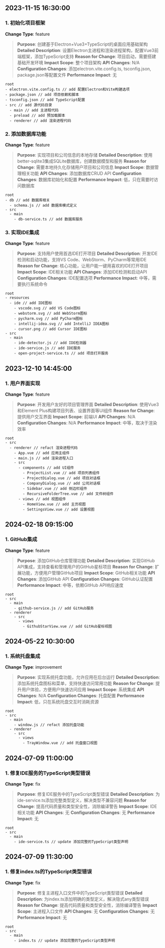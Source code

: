## 2023-11-15 16:30:00

### 1. 初始化项目框架

**Change Type**: feature

> **Purpose**: 创建基于Electron+Vue3+TypeScript的桌面应用基础架构
> **Detailed Description**: 设置Electron主进程和渲染进程架构，配置Vue3前端框架，添加TypeScript支持
> **Reason for Change**: 项目启动，需要搭建基础开发环境
> **Impact Scope**: 整个项目架构
> **API Changes**: N/A
> **Configuration Changes**: 添加electron.vite.config.ts, tsconfig.json, package.json等配置文件
> **Performance Impact**: 无

   ```
   root
   - electron.vite.config.ts // add 配置Electron和Vite构建选项
   - package.json // add 项目依赖和脚本
   - tsconfig.json // add TypeScript配置
   - src // add 源代码目录
     - main // add 主进程代码
     - preload // add 预加载脚本
     - renderer // add 渲染进程代码
   ```

### 2. 添加数据库功能

**Change Type**: feature

> **Purpose**: 实现项目和公司信息的本地存储
> **Detailed Description**: 使用better-sqlite3集成SQLite数据库，创建数据模型和服务
> **Reason for Change**: 需要本地持久化存储用户项目和公司信息
> **Impact Scope**: 数据管理相关功能
> **API Changes**: 添加数据库CRUD API
> **Configuration Changes**: 数据库初始化和配置
> **Performance Impact**: 低，只在需要时访问数据库

   ```
   root
   - db // add 数据库相关
     - schema.js // add 数据库模式定义
   - src
     - main
       - db-service.ts // add 数据库服务
   ```

### 3. 实现IDE集成

**Change Type**: feature

> **Purpose**: 支持用户使用首选IDE打开项目
> **Detailed Description**: 开发IDE检测和启动功能，支持VS Code、WebStorm、PyCharm等常用IDE
> **Reason for Change**: 核心功能，让用户能一键用喜欢的IDE打开项目
> **Impact Scope**: IDE相关功能
> **API Changes**: 添加IDE检测和启动API
> **Configuration Changes**: IDE配置选项
> **Performance Impact**: 中等，需要执行系统命令

   ```
   root
   - resources
     - ide // add IDE图标
       - vscode.svg // add VS Code图标
       - webstorm.svg // add WebStorm图标
       - pycharm.svg // add PyCharm图标
       - intellij-idea.svg // add IntelliJ IDEA图标
       - cursor.png // add Cursor IDE图标
   - src
     - main
       - ide-detector.js // add IDE检测器
       - ide-service.js // add IDE服务
       - open-project-service.ts // add 项目打开服务
   ```

## 2023-12-10 14:45:00

### 1. 用户界面实现

**Change Type**: feature

> **Purpose**: 开发用户友好的项目管理界面
> **Detailed Description**: 使用Vue3和Element Plus构建项目列表、设置界面等UI组件
> **Reason for Change**: 提供用户交互界面
> **Impact Scope**: 前端UI
> **API Changes**: N/A
> **Configuration Changes**: N/A
> **Performance Impact**: 中等，取决于渲染效率

   ```
   root
   - src
     - renderer // refact 渲染进程代码
       - App.vue // add 应用主组件
       - main.js // add 渲染进程入口
       - src
         - components // add UI组件
           - ProjectList.vue // add 项目列表组件
           - ProjectDialog.vue // add 项目对话框
           - CompanyDialog.vue // add 公司对话框
           - Sidebar.vue // add 侧边栏组件
           - RecursiveFolderTree.vue // add 文件树组件
         - views // add 视图组件
           - HomeView.vue // add 主页视图
           - SettingsView.vue // add 设置视图
   ```

## 2024-02-18 09:15:00

### 1. GitHub集成

**Change Type**: feature

> **Purpose**: 添加GitHub仓库管理功能
> **Detailed Description**: 实现GitHub API集成，支持查看和管理用户的GitHub星标项目
> **Reason for Change**: 扩展功能，方便用户管理GitHub项目
> **Impact Scope**: GitHub相关功能
> **API Changes**: 添加GitHub API
> **Configuration Changes**: GitHub认证配置
> **Performance Impact**: 中等，依赖GitHub API响应速度

   ```
   root
   - src
     - main
       - github-service.js // add GitHub服务
     - renderer
       - src
         - views
           - GithubStarView.vue // add GitHub星标视图
   ```

## 2024-05-22 10:30:00

### 1. 系统托盘集成

**Change Type**: improvement

> **Purpose**: 实现系统托盘功能，允许应用在后台运行
> **Detailed Description**: 添加系统托盘图标和菜单，支持快速访问常用功能
> **Reason for Change**: 提升用户体验，方便用户快速访问应用
> **Impact Scope**: 系统集成
> **API Changes**: N/A
> **Configuration Changes**: 托盘配置
> **Performance Impact**: 低，只在系统托盘交互时消耗资源

   ```
   root
   - src
     - main
       - window.js // refact 添加托盘功能
     - renderer
       - src
         - views
           - TrayWindow.vue // add 托盘窗口视图
   ```

## 2024-07-09 11:00:00

### 1. 修复IDE服务的TypeScript类型错误

**Change Type**: fix

> **Purpose**: 修复IDE服务中的TypeScript类型错误
> **Detailed Description**: 为ide-service.ts添加完整类型定义，解决类型不兼容问题
> **Reason for Change**: 提高代码质量和类型安全性，消除编译警告
> **Impact Scope**: IDE相关功能
> **API Changes**: 无
> **Configuration Changes**: 无
> **Performance Impact**: 无

   ```
   root
   - src
     - main
       - ide-service.ts // update 添加完整的TypeScript类型声明
   ```

## 2024-07-09 11:30:00

### 1. 修复index.ts的TypeScript类型错误

**Change Type**: fix

> **Purpose**: 修复主进程入口文件中的TypeScript类型错误
> **Detailed Description**: 为index.ts添加明确的类型定义，解决隐式any类型错误
> **Reason for Change**: 提高代码质量和类型安全性，消除编译警告
> **Impact Scope**: 主进程入口文件
> **API Changes**: 无
> **Configuration Changes**: 无
> **Performance Impact**: 无

   ```
   root
   - src
     - main
       - index.ts // update 添加完整的TypeScript类型声明
   ```
